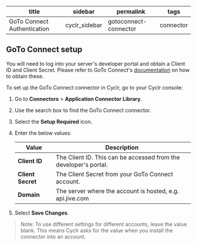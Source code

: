 | title                       | sidebar       | permalink             | tags      |
| --------------------------- | ------------- | --------------------- | --------- |
| GoTo Connect Authentication | cyclr_sidebar | gotoconnect-connector | connector |

## GoTo Connect setup

You will need to log into your server's developer portal and obtain a Client ID and Client Secret. Please refer to GoTo Connect's [documentation](https://developer.goto.com/Authentication/#section/Obtaining-Client-Credentials) on how to obtain these.

To set up the GoTo Connect connector in Cyclr, go to your Cyclr console:

1. Go to **Connectors** > **Application Connector Library**.

2. Use the search box to find the GoTo Connect connector.

3. Select the **Setup Required** icon.

4. Enter the below values:

   | Value             | Description                                                  |
   | ----------------- | ------------------------------------------------------------ |
   | **Client ID**     | The Client ID. This can be accessed from the developer's portal. |
   | **Client Secret** | The Client Secret from your GoTo Connect account.            |
   | **Domain**        | The server where the account is hosted, e.g. api.jive.com    |

5. Select **Save Changes**.

> Note: To use different settings for different accounts, leave the value blank. This means Cyclr asks for the value when you install the connector into an account.
